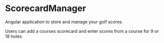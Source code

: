 # ScorecardManager

Angular application to store and manage your golf scores.

Users can add a courses scorecard and enter scores from a course for 9 or 18 holes.
